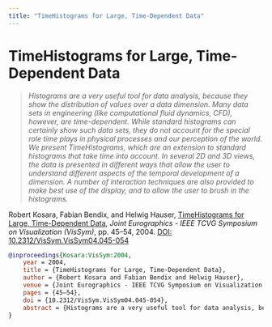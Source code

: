 ```yaml
---
title: "TimeHistograms for Large, Time-Dependent Data"
---
```


# TimeHistograms for Large, Time-Dependent Data

> _Histograms are a very useful tool for data analysis, because they show the distribution of values over a data dimension. Many data sets in engineering (like computational fluid dynamics, CFD), however, are time-dependent. While standard histograms can certainly show such data sets, they do not account for the special role time plays in physical processes and our perception of the world. We present TimeHistograms, which are an extension to standard histograms that take time into account. In several 2D and 3D views, the data is presented in different ways that allow the user to understand different aspects of the temporal development of a dimension. A number of interaction techniques are also provided to make best use of the display, and to allow the user to brush in the histograms._

Robert Kosara, Fabian Bendix, and Helwig Hauser, <a href="https://media.eagereyes.org/papers/2004/Kosara-VisSym-2004.pdf" target="_blank">TimeHistograms for Large, Time-Dependent Data</a>, _Joint Eurographics - IEEE TCVG Symposium on Visualization (VisSym)_, pp. 45–54, 2004. <a href="https://dx.doi.org/10.2312/VisSym.VisSym04.045-054" target="_new">DOI: 10.2312/VisSym.VisSym04.045-054</a>


```bibtex
@inproceedings{Kosara:VisSym:2004,
	year = 2004,
	title = {TimeHistograms for Large, Time-Dependent Data},
	author = {Robert Kosara and Fabian Bendix and Helwig Hauser},
	venue = {Joint Eurographics - IEEE TCVG Symposium on Visualization (VisSym)},
	pages = {45–54},
	doi = {10.2312/VisSym.VisSym04.045-054},
	abstract = {Histograms are a very useful tool for data analysis, because they show the distribution of values over a data dimension. Many data sets in engineering (like computational fluid dynamics, CFD), however, are time-dependent. While standard histograms can certainly show such data sets, they do not account for the special role time plays in physical processes and our perception of the world. We present TimeHistograms, which are an extension to standard histograms that take time into account. In several 2D and 3D views, the data is presented in different ways that allow the user to understand different aspects of the temporal development of a dimension. A number of interaction techniques are also provided to make best use of the display, and to allow the user to brush in the histograms.},
}
```

